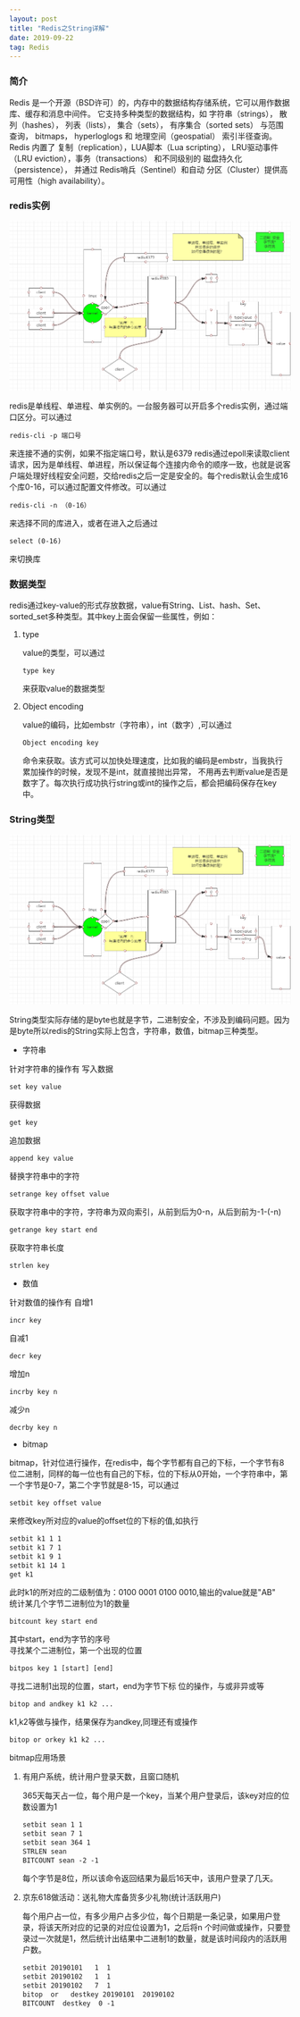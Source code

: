 ```yaml
---
layout: post
title: "Redis之String详解"
date: 2019-09-22
tag: Redis
---   
```


### 简介
Redis 是一个开源（BSD许可）的，内存中的数据结构存储系统，它可以用作数据库、缓存和消息中间件。
 它支持多种类型的数据结构，如 字符串（strings）， 散列（hashes）， 列表（lists）， 集合（sets）， 有序集合（sorted sets） 与范围查询， bitmaps， hyperloglogs 和 地理空间（geospatial） 索引半径查询。 
Redis 内置了 复制（replication），LUA脚本（Lua scripting）， LRU驱动事件（LRU eviction），事务（transactions） 和不同级别的 磁盘持久化（persistence）， 并通过 Redis哨兵（Sentinel）和自动 分区（Cluster）提供高可用性（high availability）。
### redis实例
![01.png][1]

redis是单线程、单进程、单实例的。一台服务器可以开启多个redis实例，通过端口区分。可以通过
```
redis-cli -p 端口号
```
来连接不通的实例，如果不指定端口号，默认是6379
redis通过epoll来读取client请求，因为是单线程、单进程，所以保证每个连接内命令的顺序一致，也就是说客户端处理好线程安全问题，交给redis之后一定是安全的。每个redis默认会生成16个库0-16，可以通过配置文件修改。可以通过
```
redis-cli -n （0-16）
```
来选择不同的库进入，或者在进入之后通过
```
select (0-16)
```
来切换库
### 数据类型
redis通过key-value的形式存放数据，value有String、List、hash、Set、sorted_set多种类型。其中key上面会保留一些属性，例如：
1. type

    value的类型，可以通过
    ```
    type key
    ```
    来获取value的数据类型

2. Object encoding

    value的编码，比如embstr（字符串），int（数字）,可以通过
    ```
    Object encoding key
    ```
    命令来获取。该方式可以加快处理速度，比如我的编码是embstr，当我执行累加操作的时候，发现不是int，就直接抛出异常， 
   不用再去判断value是否是数字了。每次执行成功执行string或int的操作之后，都会把编码保存在key中。

### String类型
![02.png][2]

String类型实际存储的是byte也就是字节，二进制安全，不涉及到编码问题。因为是byte所以redis的String实际上包含，字符串，数值，bitmap三种类型。
- 字符串

针对字符串的操作有
写入数据
```
set key value
```
获得数据
```
get key
```
追加数据
```
append key value
```
替换字符串中的字符
```
setrange key offset value
```
获取字符串中的字符，字符串为双向索引，从前到后为0-n，从后到前为-1-(-n)
```
getrange key start end
```
获取字符串长度
```
strlen key
```
- 数值

针对数值的操作有
自增1
```
incr key
```
自减1
```
decr key
```
增加n
```
incrby key n
```
减少n
```
decrby key n
```
- bitmap

bitmap，针对位进行操作，在redis中，每个字节都有自己的下标，一个字节有8位二进制，同样的每一位也有自己的下标，位的下标从0开始，一个字符串中，第一个字节是0-7，第二个字节就是8-15，可以通过
```
setbit key offset value
```
来修改key所对应的value的offset位的下标的值,如执行
```
setbit k1 1 1
setbit k1 7 1
setbit k1 9 1
setbit k1 14 1
get k1
```
此时k1的所对应的二级制值为：0100 0001 0100 0010,输出的value就是"AB"    
统计某几个字节二进制位为1的数量
```
bitcount key start end
```
其中start，end为字节的序号    
寻找某个二进制位，第一个出现的位置
```
bitpos key 1 [start] [end]
```
寻找二进制1出现的位置，start，end为字节下标
位的操作，与或非异或等
```
bitop and andkey k1 k2 ...
```
k1,k2等做与操作，结果保存为andkey,同理还有或操作
```
bitop or orkey k1 k2 ...
```
bitmap应用场景

1. 有用户系统，统计用户登录天数，且窗口随机

    365天每天占一位，每个用户是一个key，当某个用户登录后，该key对应的位数设置为1
    ```
    setbit sean 1 1
    setbit sean 7 1
    setbit sean 364 1
    STRLEN sean
    BITCOUNT sean -2 -1
    ```

    每个字节是8位，所以该命令返回结果为最后16天中，该用户登录了几天。

2. 京东618做活动：送礼物大库备货多少礼物(统计活跃用户)

    每个用户占一位，有多少用户占多少位，每个日期是一条记录，如果用户登录，将该天所对应的记录的对应位设置为1，之后将n 
   个时间做或操作，只要登录过一次就是1，然后统计出结果中二进制1的数量，就是该时间段内的活跃用户数。
    ```
    setbit 20190101   1  1
    setbit 20190102   1  1
    setbit 20190102   7  1
    bitop  or   destkey 20190101  20190102
    BITCOUNT  destkey  0 -1 
    ```

  [1]: /images/redis-string01.png
  [2]: /images/redis-string01.png










